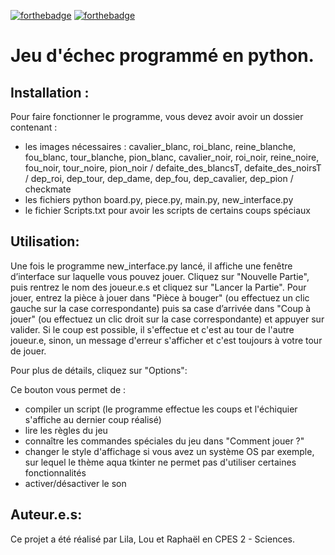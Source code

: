 [![forthebadge](https://forthebadge.com/images/badges/cc-0.svg)](https://forthebadge.com) [![forthebadge](https://forthebadge.com/images/badges/made-with-python.svg)](https://forthebadge.com) 

# Jeu d'échec programmé en python. 

## Installation :
Pour faire fonctionner le programme, vous devez avoir avoir un dossier contenant :
- les images nécessaires : cavalier_blanc, roi_blanc, reine_blanche, fou_blanc, tour_blanche, pion_blanc, cavalier_noir, roi_noir, reine_noire, fou_noir, tour_noire, pion_noir   /   defaite_des_blancsT, defaite_des_noirsT  /   dep_roi, dep_tour, dep_dame, dep_fou, dep_cavalier, dep_pion / checkmate
- les fichiers python board.py, piece.py, main.py, new_interface.py 
- le fichier Scripts.txt pour avoir les scripts de certains coups spéciaux 

## Utilisation: 
Une fois le programme new_interface.py lancé, il affiche une fenêtre d’interface sur laquelle vous pouvez jouer. Cliquez sur "Nouvelle Partie", puis rentrez le nom des joueur.e.s et cliquez sur "Lancer la Partie". Pour jouer, entrez la pièce à jouer dans "Pièce à bouger" (ou effectuez un clic gauche sur la case correspondante) puis sa case d’arrivée dans "Coup à jouer" (ou effectuez un clic droit sur la case correspondante) et appuyer sur valider. Si le coup est possible, il s'effectue et c'est au tour de l'autre joueur.e, sinon, un message d'erreur s'afficher et c'est toujours à votre tour de jouer. 

Pour plus de détails, cliquez sur "Options": 

Ce bouton vous permet de :
- compiler un script (le programme effectue les coups et l'échiquier s'affiche au dernier coup réalisé)
- lire les règles du jeu
- connaître les commandes spéciales du jeu dans "Comment jouer ?"
- changer le style d'affichage si vous avez un système OS par exemple, sur lequel le thème aqua tkinter ne permet pas d'utiliser certaines fonctionnalités
- activer/désactiver le son

## Auteur.e.s:
Ce projet a été réalisé par Lila, Lou et Raphaël en CPES 2 - Sciences. 
